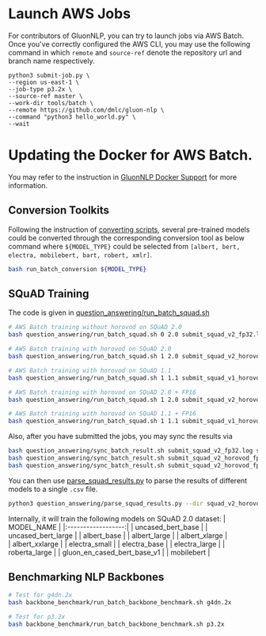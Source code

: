 # Launch AWS Jobs
For contributors of GluonNLP, you can try to launch jobs via AWS Batch.
Once you've correctly configured the AWS CLI, you may use the following command in which `remote` and `source-ref` denote the repository url and branch name respectively.

```
python3 submit-job.py \
--region us-east-1 \
--job-type p3.2x \
--source-ref master \
--work-dir tools/batch \
--remote https://github.com/dmlc/gluon-nlp \
--command "python3 hello_world.py" \
--wait
```

# Updating the Docker for AWS Batch.

You may refer to the instruction in [GluonNLP Docker Support](../docker/README.md#ci-maintainer) for more information.

## Conversion Toolkits
Following the instruction of [converting scripts](../../scripts/conversion_toolkits), 
several pre-trained models could be converted through the corresponding conversion tool as below command where `${MODEL_TYPE}` could be selected from `[albert, bert, electra, mobilebert, bart, robert, xmlr]`.
```bash
bash run_batch_conversion ${MODEL_TYPE}
```

## SQuAD Training

The code is given in [question_answering/run_batch_squad.sh](question_answering/run_batch_squad.sh)

```bash
# AWS Batch training without horovod on SQuAD 2.0
bash question_answering/run_batch_squad.sh 0 2.0 submit_squad_v2_fp32.log float32

# AWS Batch training with horovod on SQuAD 2.0
bash question_answering/run_batch_squad.sh 1 2.0 submit_squad_v2_horovod_fp32.log float32

# AWS Batch training with horovod on SQuAD 1.1
bash question_answering/run_batch_squad.sh 1 1.1 submit_squad_v1_horovod_fp32.log float32
```

```bash
# AWS Batch training with horovod on SQuAD 2.0 + FP16
bash question_answering/run_batch_squad.sh 1 2.0 submit_squad_v2_horovod_fp16.log float16

# AWS Batch training with horovod on SQuAD 1.1 + FP16
bash question_answering/run_batch_squad.sh 1 1.1 submit_squad_v1_horovod_fp16.log float16
```

Also, after you have submitted the jobs, you may sync the results via
```bash
bash question_answering/sync_batch_result.sh submit_squad_v2_fp32.log squad_v2_no_horovod
bash question_answering/sync_batch_result.sh submit_squad_v2_horovod_fp32.log squad_v2_horovod_fp32
bash question_answering/sync_batch_result.sh submit_squad_v2_horovod_fp16.log squad_v2_horovod_fp16
```

You can then use [parse_squad_results.py](question_answering/parse_squad_results.py) to parse the 
results of different models to a single `.csv` file.

```bash
python3 question_answering/parse_squad_results.py --dir squad_v2_horovod_fp32
``` 

Internally, it will train the following models on SQuAD 2.0 dataset:
|    MODEL_NAME      |
|:------------------:|
| uncased_bert_base  |
| uncased_bert_large |
| albert_base        |
| albert_large       |
| albert_xlarge      |  
| albert_xxlarge     |
| electra_small      |
| electra_base       |
| electra_large      |
| roberta_large      |
| gluon_en_cased_bert_base_v1    |
| mobilebert         |

## Benchmarking NLP Backbones
```bash
# Test for g4dn.2x
bash backbone_benchmark/run_batch_backbone_benchmark.sh g4dn.2x

# Test for p3.2x
bash backbone_benchmark/run_batch_backbone_benchmark.sh p3.2x
```
